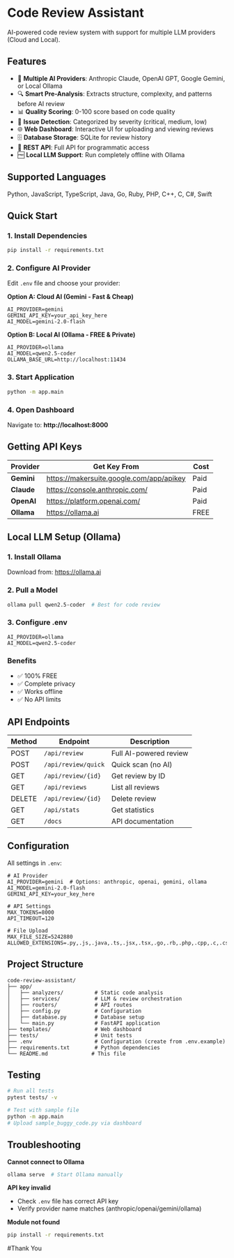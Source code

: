 # Code Review Assistant

AI-powered code review system with support for multiple LLM providers (Cloud and Local).

## Features

- 🤖 **Multiple AI Providers**: Anthropic Claude, OpenAI GPT, Google Gemini, or Local Ollama
- 🔍 **Smart Pre-Analysis**: Extracts structure, complexity, and patterns before AI review
- 📊 **Quality Scoring**: 0-100 score based on code quality
- 🎯 **Issue Detection**: Categorized by severity (critical, medium, low)
- 🌐 **Web Dashboard**: Interactive UI for uploading and viewing reviews
- 🗄️ **Database Storage**: SQLite for review history
- 🔌 **REST API**: Full API for programmatic access
- 🆓 **Local LLM Support**: Run completely offline with Ollama

## Supported Languages

Python, JavaScript, TypeScript, Java, Go, Ruby, PHP, C++, C, C#, Swift

## Quick Start

### 1. Install Dependencies
```bash
pip install -r requirements.txt
```

### 2. Configure AI Provider

Edit `.env` file and choose your provider:

**Option A: Cloud AI (Gemini - Fast & Cheap)**
```env
AI_PROVIDER=gemini
GEMINI_API_KEY=your_api_key_here
AI_MODEL=gemini-2.0-flash
```

**Option B: Local AI (Ollama - FREE & Private)**
```env
AI_PROVIDER=ollama
AI_MODEL=qwen2.5-coder
OLLAMA_BASE_URL=http://localhost:11434
```

### 3. Start Application
```bash
python -m app.main
```

### 4. Open Dashboard
Navigate to: **http://localhost:8000**

## Getting API Keys

| Provider | Get Key From | Cost |
|----------|-------------|------|
| **Gemini** | https://makersuite.google.com/app/apikey | Paid |
| **Claude** | https://console.anthropic.com/ | Paid |
| **OpenAI** | https://platform.openai.com/ | Paid |
| **Ollama** | https://ollama.ai | FREE |

## Local LLM Setup (Ollama)

### 1. Install Ollama
Download from: https://ollama.ai

### 2. Pull a Model
```bash
ollama pull qwen2.5-coder  # Best for code review
```

### 3. Configure .env
```env
AI_PROVIDER=ollama
AI_MODEL=qwen2.5-coder
```

### Benefits
- ✅ 100% FREE
- ✅ Complete privacy
- ✅ Works offline
- ✅ No API limits

## API Endpoints

| Method | Endpoint | Description |
|--------|----------|-------------|
| POST | `/api/review` | Full AI-powered review |
| POST | `/api/review/quick` | Quick scan (no AI) |
| GET | `/api/review/{id}` | Get review by ID |
| GET | `/api/reviews` | List all reviews |
| DELETE | `/api/review/{id}` | Delete review |
| GET | `/api/stats` | Get statistics |
| GET | `/docs` | API documentation |

## Configuration

All settings in `.env`:

```env
# AI Provider
AI_PROVIDER=gemini  # Options: anthropic, openai, gemini, ollama
AI_MODEL=gemini-2.0-flash
GEMINI_API_KEY=your_key_here

# API Settings
MAX_TOKENS=8000
API_TIMEOUT=120

# File Upload
MAX_FILE_SIZE=5242880
ALLOWED_EXTENSIONS=.py,.js,.java,.ts,.jsx,.tsx,.go,.rb,.php,.cpp,.c,.cs,.swift
```

## Project Structure

```
code-review-assistant/
├── app/
│   ├── analyzers/          # Static code analysis
│   ├── services/           # LLM & review orchestration
│   ├── routers/            # API routes
│   ├── config.py           # Configuration
│   ├── database.py         # Database setup
│   └── main.py             # FastAPI application
├── templates/              # Web dashboard
├── tests/                  # Unit tests
├── .env                    # Configuration (create from .env.example)
├── requirements.txt        # Python dependencies
└── README.md              # This file
```

## Testing

```bash
# Run all tests
pytest tests/ -v

# Test with sample file
python -m app.main
# Upload sample_buggy_code.py via dashboard
```

## Troubleshooting

**Cannot connect to Ollama**
```bash
ollama serve  # Start Ollama manually
```

**API key invalid**
- Check `.env` file has correct API key
- Verify provider name matches (anthropic/openai/gemini/ollama)

**Module not found**
```bash
pip install -r requirements.txt
```

#Thank You

